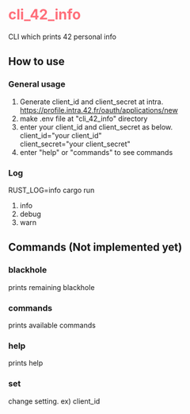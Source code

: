 # <span style="color: rgb(255, 111, 122)"> cli_42_info </span>
CLI which prints 42 personal info

## How to use
### General usage
1. Generate client_id and client_secret at intra.\
https://profile.intra.42.fr/oauth/applications/new 
2. make .env file at "cli_42_info" directory
3. enter your client_id and client_secret as below. \
	client_id="your client_id" \
	client_secret="your client_secret"
4. enter "help" or "commands" to see commands

### Log
RUST_LOG=info cargo run

1. info
2. debug
3. warn

## Commands (Not implemented yet)
### blackhole
prints remaining blackhole
### commands
prints available commands
### help
prints help
### set
change setting. ex) client_id
